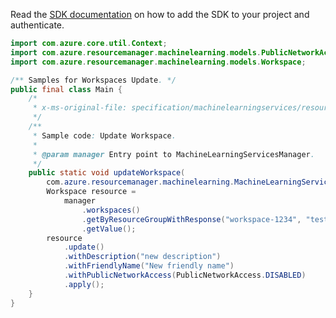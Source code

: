 Read the [SDK documentation](https://github.com/Azure/azure-sdk-for-java/blob/azure-resourcemanager-machinelearning_1.0.0-beta.1/sdk/machinelearning/azure-resourcemanager-machinelearning/README.md) on how to add the SDK to your project and authenticate.

```java
import com.azure.core.util.Context;
import com.azure.resourcemanager.machinelearning.models.PublicNetworkAccess;
import com.azure.resourcemanager.machinelearning.models.Workspace;

/** Samples for Workspaces Update. */
public final class Main {
    /*
     * x-ms-original-file: specification/machinelearningservices/resource-manager/Microsoft.MachineLearningServices/preview/2022-02-01-preview/examples/Workspace/update.json
     */
    /**
     * Sample code: Update Workspace.
     *
     * @param manager Entry point to MachineLearningServicesManager.
     */
    public static void updateWorkspace(
        com.azure.resourcemanager.machinelearning.MachineLearningServicesManager manager) {
        Workspace resource =
            manager
                .workspaces()
                .getByResourceGroupWithResponse("workspace-1234", "testworkspace", Context.NONE)
                .getValue();
        resource
            .update()
            .withDescription("new description")
            .withFriendlyName("New friendly name")
            .withPublicNetworkAccess(PublicNetworkAccess.DISABLED)
            .apply();
    }
}
```
